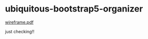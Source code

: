 # ubiquitous-bootstrap5-organizer

[wireframe.pdf](https://github.com/Jaswal1p/ubiquitous-bootstrap5-organizer/files/10637259/wireframe.pdf)


just checking!!